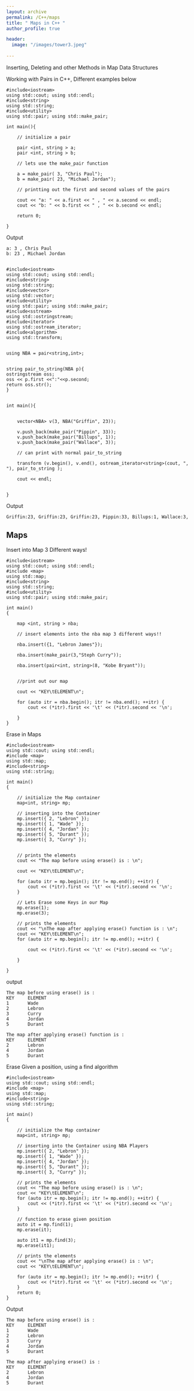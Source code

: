```yaml
---
layout: archive
permalink: /C++/maps
title: " Maps in C++ "
author_profile: true

header:
  image: "/images/tower3.jpeg"
  
---
```


Inserting, Deleting and other Methods in Map Data Structures

Working with Pairs in C++, Different examples below



    #include<iostream>
    using std::cout; using std::endl;
    #include<string>
    using std::string;
    #include<utility>
    using std::pair; using std::make_pair;

    int main(){

        // initialize a pair

        pair <int, string > a;
        pair <int, string > b;

        // lets use the make_pair function

        a = make_pair( 3, "Chris Paul");
        b = make_pair( 23, "Michael Jordan");

        // printting out the first and second values of the pairs

        cout << "a: " << a.first << " , " << a.second << endl;
        cout << "b: " << b.first << " , " << b.second << endl;

        return 0;

    }

Output

    a: 3 , Chris Paul
    b: 23 , Michael Jordan


    #include<iostream>
    using std::cout; using std::endl;
    #include<string>
    using std::string;
    #include<vector>
    using std::vector;
    #include<utility>
    using std::pair; using std::make_pair;
    #include<sstream>
    using std::ostringstream;
    #include<iterator>
    using std::ostream_iterator;
    #include<algorithm>
    using std::transform;


    using NBA = pair<string,int>; 


    string pair_to_string(NBA p){
    ostringstream oss;
    oss << p.first <<":"<<p.second;
    return oss.str();
    }


    int main(){

    
        vector<NBA> v(3, NBA("Griffin", 23));

        v.push_back(make_pair("Pippin", 33));
        v.push_back(make_pair("Billups", 1));
        v.push_back(make_pair("Wallace", 3));

        // can print with normal pair_to_string

        transform (v.begin(), v.end(), ostream_iterator<string>(cout, ", "), pair_to_string );
        
        cout << endl;


    }

Output

    Griffin:23, Griffin:23, Griffin:23, Pippin:33, Billups:1, Wallace:3, 



## Maps

Insert into Map 3 Different ways!


    #include<iostream>
    using std::cout; using std::endl;
    #include <map> 
    using std::map;
    #include<string>
    using std::string;
    #include<utility>
    using std::pair; using std::make_pair;

    int main() 
    { 
      
        map <int, string > nba;

        // insert elements into the nba map 3 different ways!!

        nba.insert({1, "Lebron James"});
        
        nba.insert(make_pair(3,"Steph Curry"));

        nba.insert(pair<int, string>(8, "Kobe Bryant"));


        //print out our map 

        cout << "KEY\tELEMENT\n";

        for (auto itr = nba.begin(); itr != nba.end(); ++itr) {
            cout << (*itr).first << '\t' << (*itr).second << '\n';

        }
    } 







Erase in Maps

    #include<iostream>
    using std::cout; using std::endl;
    #include <map> 
    using std::map;
    #include<string>
    using std::string;

    int main()
    {
    
        // initialize the Map container
        map<int, string> mp;

        // inserting into the Container
        mp.insert({ 2, "Lebron" });
        mp.insert({ 1, "Wade" });
        mp.insert({ 4, "Jordan" });
        mp.insert({ 5, "Durant" });
        mp.insert({ 3, "Curry" });

    
        // prints the elements
        cout << "The map before using erase() is : \n";

        cout << "KEY\tELEMENT\n";

        for (auto itr = mp.begin(); itr != mp.end(); ++itr) {
            cout << (*itr).first << '\t' << (*itr).second << '\n';
        }
    
        // Lets Erase some Keys in our Map
        mp.erase(1);
        mp.erase(3);
    
        // prints the elements
        cout << "\nThe map after applying erase() function is : \n";
        cout << "KEY\tELEMENT\n";
        for (auto itr = mp.begin(); itr != mp.end(); ++itr) {

            cout << (*itr).first << '\t' << (*itr).second << '\n';

        }

    }

output

    The map before using erase() is : 
    KEY     ELEMENT
    1       Wade
    2       Lebron
    3       Curry
    4       Jordan
    5       Durant

    The map after applying erase() function is : 
    KEY     ELEMENT
    2       Lebron
    4       Jordan
    5       Durant



Erase Given a position, using a find algorithm

    #include<iostream>
    using std::cout; using std::endl;
    #include <map> 
    using std::map;
    #include<string>
    using std::string;

    int main()
    {
    
        // initialize the Map container
        map<int, string> mp;

        // inserting into the Container using NBA Players
        mp.insert({ 2, "Lebron" });
        mp.insert({ 1, "Wade" });
        mp.insert({ 4, "Jordan" });
        mp.insert({ 5, "Durant" });
        mp.insert({ 3, "Curry" });
    
        // prints the elements
        cout << "The map before using erase() is : \n";
        cout << "KEY\tELEMENT\n";
        for (auto itr = mp.begin(); itr != mp.end(); ++itr) {
            cout << (*itr).first << '\t' << (*itr).second << '\n';
        }
    
        // function to erase given position
        auto it = mp.find(1);
        mp.erase(it);
    
        auto it1 = mp.find(3);
        mp.erase(it1);
    
        // prints the elements
        cout << "\nThe map after applying erase() is : \n";
        cout << "KEY\tELEMENT\n";

        for (auto itr = mp.begin(); itr != mp.end(); ++itr) {
            cout << (*itr).first << '\t' << (*itr).second << '\n';
        }
        return 0;
    }


Output

    The map before using erase() is : 
    KEY     ELEMENT
    1       Wade
    2       Lebron
    3       Curry
    4       Jordan
    5       Durant

    The map after applying erase() is : 
    KEY     ELEMENT
    2       Lebron
    4       Jordan
    5       Durant

